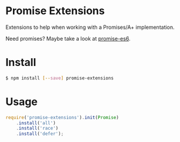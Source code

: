 
# Promise Extensions

Extensions to help when working with a Promises/A+ implementation.

Need promises? Maybe take a look at [promise-es6](https://github.com/UmbraEngineering/promise).

# Install

```bash
$ npm install [--save] promise-extensions
```

# Usage

```javascript
require('promise-extensions').init(Promise)
    .install('all')
    .install('race')
    .install('defer');
```

